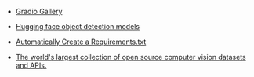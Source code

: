 - [Gradio Gallery](https://www.gradio.app/custom-components/gallery)

- [Hugging face object detection models](https://huggingface.co/models?pipeline_tag=object-detection&sort=trending)

- [Automatically Create a Requirements.txt](https://www.squash.io/how-to-automatically-create-requirementstxt-in-python/)

- [The world's largest collection of open source computer vision datasets and APIs.](https://universe.roboflow.com/)

